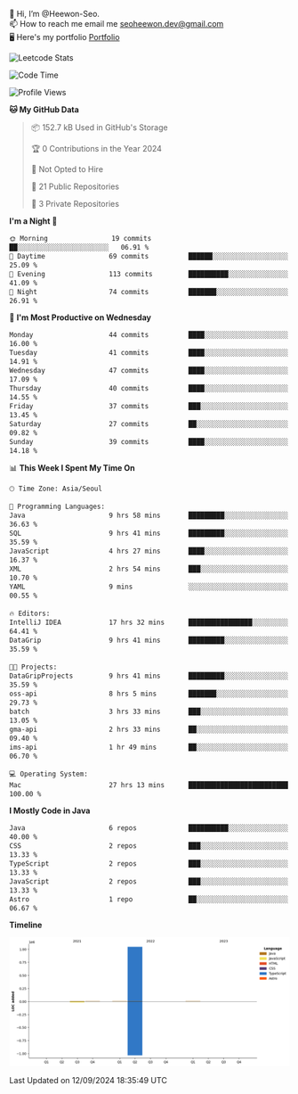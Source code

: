 👋 Hi, I’m @Heewon-Seo.  
📫 How to reach me email me seoheewon.dev@gmail.com   
🖥 Here's my portfolio [Portfolio](https://haileynotes.notion.site/HEEWON-SEO-f98fe97412ee4a6a94fd24fe6832f84c)

![Leetcode Stats](https://leetcode.card.workers.dev/?username=Heewon-Seo)

 <!--START_SECTION:waka-->
![Code Time](http://img.shields.io/badge/Code%20Time-1%2C531%20hrs%2032%20mins-blue)

![Profile Views](http://img.shields.io/badge/Profile%20Views-0-blue)

**🐱 My GitHub Data** 

> 📦 152.7 kB Used in GitHub's Storage 
 > 
> 🏆 0 Contributions in the Year 2024
 > 
> 🚫 Not Opted to Hire
 > 
> 📜 21 Public Repositories 
 > 
> 🔑 3 Private Repositories 
 > 
**I'm a Night 🦉** 

```text
🌞 Morning                19 commits          ██░░░░░░░░░░░░░░░░░░░░░░░   06.91 % 
🌆 Daytime                69 commits          ██████░░░░░░░░░░░░░░░░░░░   25.09 % 
🌃 Evening                113 commits         ██████████░░░░░░░░░░░░░░░   41.09 % 
🌙 Night                  74 commits          ███████░░░░░░░░░░░░░░░░░░   26.91 % 
```
📅 **I'm Most Productive on Wednesday** 

```text
Monday                   44 commits          ████░░░░░░░░░░░░░░░░░░░░░   16.00 % 
Tuesday                  41 commits          ████░░░░░░░░░░░░░░░░░░░░░   14.91 % 
Wednesday                47 commits          ████░░░░░░░░░░░░░░░░░░░░░   17.09 % 
Thursday                 40 commits          ████░░░░░░░░░░░░░░░░░░░░░   14.55 % 
Friday                   37 commits          ███░░░░░░░░░░░░░░░░░░░░░░   13.45 % 
Saturday                 27 commits          ██░░░░░░░░░░░░░░░░░░░░░░░   09.82 % 
Sunday                   39 commits          ████░░░░░░░░░░░░░░░░░░░░░   14.18 % 
```


📊 **This Week I Spent My Time On** 

```text
🕑︎ Time Zone: Asia/Seoul

💬 Programming Languages: 
Java                     9 hrs 58 mins       █████████░░░░░░░░░░░░░░░░   36.63 % 
SQL                      9 hrs 41 mins       █████████░░░░░░░░░░░░░░░░   35.59 % 
JavaScript               4 hrs 27 mins       ████░░░░░░░░░░░░░░░░░░░░░   16.37 % 
XML                      2 hrs 54 mins       ███░░░░░░░░░░░░░░░░░░░░░░   10.70 % 
YAML                     9 mins              ░░░░░░░░░░░░░░░░░░░░░░░░░   00.55 % 

🔥 Editors: 
IntelliJ IDEA            17 hrs 32 mins      ████████████████░░░░░░░░░   64.41 % 
DataGrip                 9 hrs 41 mins       █████████░░░░░░░░░░░░░░░░   35.59 % 

🐱‍💻 Projects: 
DataGripProjects         9 hrs 41 mins       █████████░░░░░░░░░░░░░░░░   35.59 % 
oss-api                  8 hrs 5 mins        ███████░░░░░░░░░░░░░░░░░░   29.73 % 
batch                    3 hrs 33 mins       ███░░░░░░░░░░░░░░░░░░░░░░   13.05 % 
gma-api                  2 hrs 33 mins       ██░░░░░░░░░░░░░░░░░░░░░░░   09.40 % 
ims-api                  1 hr 49 mins        ██░░░░░░░░░░░░░░░░░░░░░░░   06.70 % 

💻 Operating System: 
Mac                      27 hrs 13 mins      █████████████████████████   100.00 % 
```

**I Mostly Code in Java** 

```text
Java                     6 repos             ██████████░░░░░░░░░░░░░░░   40.00 % 
CSS                      2 repos             ███░░░░░░░░░░░░░░░░░░░░░░   13.33 % 
TypeScript               2 repos             ███░░░░░░░░░░░░░░░░░░░░░░   13.33 % 
JavaScript               2 repos             ███░░░░░░░░░░░░░░░░░░░░░░   13.33 % 
Astro                    1 repo              ██░░░░░░░░░░░░░░░░░░░░░░░   06.67 % 
```



**Timeline**

![Lines of Code chart](https://raw.githubusercontent.com/Heewon-Seo/Heewon-Seo/main/assets/bar_graph.png)


 Last Updated on 12/09/2024 18:35:49 UTC
<!--END_SECTION:waka-->

